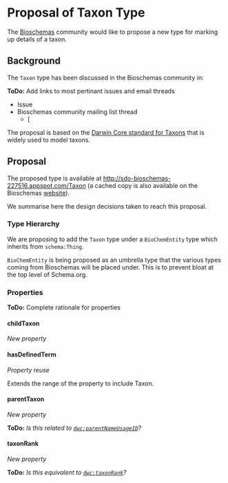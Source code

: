# Proposal of Taxon Type

The [Bioschemas](https://bioschemas.org) community would like to propose a new type for marking up details of a taxon. 

## Background

The `Taxon` type has been discussed in the Bioschemas community in:

**ToDo:** Add links to most pertinant issues and email threads

- Issue
- Bioschemas community mailing list thread
  - [

The proposal is based on the [Darwin Core standard for Taxons](https://dwc.tdwg.org/terms/#taxon) that is widely used to model taxons.

## Proposal

The proposed type is available at http://sdo-bioschemas-227516.appspot.com/Taxon (a cached copy is also available on the Bioschemas [website](https://bioschemas.org/types/Taxon/)).

We summarise here the design decisions taken to reach this proposal.

### Type Hierarchy

We are proposing to add the `Taxon` type under a `BioChemEntity` type which inherits from `schema:Thing`.

`BioChemEntity` is being proposed as an umbrella type that the various types coming from Bioschemas will be placed under. This is to prevent bloat at the top level of Schema.org.

### Properties

**ToDo:** Complete rationale for properties 

#### childTaxon

*New property*



#### hasDefinedTerm

*Property reuse*

Extends the range of the property to include Taxon.

#### parentTaxon

*New property*

**ToDo:** *Is this related to [`dwc:parentNameUsageID`](https://dwc.tdwg.org/terms/#dwc:parentNameUsageID)?*

#### taxonRank

*New property*

**ToDo:** *Is this equivalent to [`dwc:taxonRank`](https://dwc.tdwg.org/terms/#dwc:taxonRank)?*

